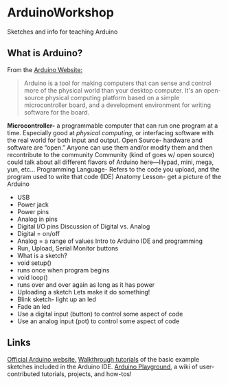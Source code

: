 # ArduinoWorkshop
Sketches and info for teaching Arduino

## What is Arduino?
From the [Arduino Website:](http://www.arduino.cc/en/Guide/Introduction)
> Arduino is a tool for making computers that can sense and control more of the physical world than your desktop computer. It's an open-source physical computing platform based on a simple microcontroller board, and a development environment for writing software for the board.

**Microcontroller-** a programmable computer that can run one program at a time.  Especially good at *physical computing,* or interfacing software with the real world for both input and output.
Open Source- hardware and software are “open.” Anyone can use them and/or modify them and then recontribute to the community
Community (kind of goes w/ open source)
could talk about all different flavors of Arduino here—lilypad, mini, mega, yun, etc...
Programming Language- Refers to the code you upload, and the program used to write that code (IDE)
Anatomy Lesson- get a picture of the Arduino
- USB
- Power jack
- Power pins
- Analog in pins
- Digital I/O pins
Discussion of Digital vs. Analog
- Digital = on/off
- Analog = a range of values
Intro to Arduino IDE and programming
- Run, Upload, Serial Monitor buttons
- What is a sketch?
- void setup()
- runs once when program begins
- void loop()
- runs over and over again as long as it has power
- Uploading a sketch
Lets make it do something!
- Blink sketch- light up an led
- Fade an led
- Use a digital input (button) to control some aspect of code
- Use an analog input (pot) to control some aspect of code

## Links
[Official Arduino website.][1]
[Walkthrough tutorials][2] of the basic example sketches included in the Arduino IDE.
[Arduino Playground][3], a wiki of user-contributed tutorials, projects, and how-tos!

[1]: http://www.arduino.cc/
[2]: http://www.arduino.cc/en/Tutorial/HomePage
[3]: http://playground.arduino.cc/